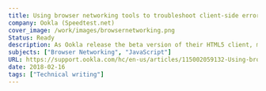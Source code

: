 ```yaml
---
title: Using browser networking tools to troubleshoot client-side errors – Ookla Speedtest Custom
company: Ookla (Speedtest.net)
cover_image: /work/images/browsernetworking.png
Status: Ready
description: As Ookla release the beta version of their HTML5 client, many of their customers (networking engineers) had trouble understanding how to debug and troubleshoot unexpected results. We used this opportunity to teach these users about the built-in DevTool's Networking features that are often overlooked.
subjects: ["Browser Networking", "JavaScript"]
URL: https://support.ookla.com/hc/en-us/articles/115002059132-Using-browser-networking-tools-to-troubleshoot-client-side-errors
date: 2018-02-16
tags: ["Technical writing"]
---
```

